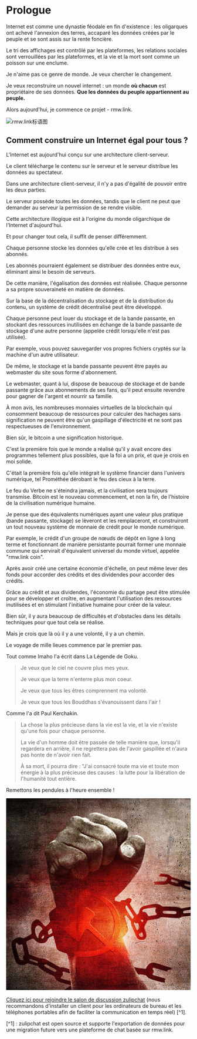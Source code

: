 # Prologue

Internet est comme une dynastie féodale en fin d'existence : les oligarques ont achevé l'annexion des terres, accaparé les données créées par le peuple et se sont assis sur la rente foncière.

Le tri des affichages est contrôlé par les plateformes, les relations sociales sont verrouillées par les plateformes, et la vie et la mort sont comme un poisson sur une enclume.

Je n'aime pas ce genre de monde. Je veux chercher le changement.

Je veux reconstruire un nouvel internet : un monde **où chacun** est propriétaire de ses données. **Que les données du peuple appartiennent au peuple.**

Alors aujourd'hui, je commence ce projet - rmw.link.

![rmw.link标语图](/slogan.svg)

## Comment construire un Internet égal pour tous ?

L'Internet est aujourd'hui conçu sur une architecture client-serveur.

Le client télécharge le contenu sur le serveur et le serveur distribue les données au spectateur.

Dans une architecture client-serveur, il n'y a pas d'égalité de pouvoir entre les deux parties.

Le serveur possède toutes les données, tandis que le client ne peut que demander au serveur la permission de se rendre visible.

Cette architecture illogique est à l'origine du monde oligarchique de l'Internet d'aujourd'hui.

Et pour changer tout cela, il suffit de penser différemment.

Chaque personne stocke les données qu'elle crée et les distribue à ses abonnés.

Les abonnés pourraient également se distribuer des données entre eux, éliminant ainsi le besoin de serveurs.

De cette manière, l'égalisation des données est réalisée. Chaque personne a sa propre souveraineté en matière de données.

Sur la base de la décentralisation du stockage et de la distribution du contenu, un système de crédit décentralisé peut être développé.

Chaque personne peut louer du stockage et de la bande passante, en stockant des ressources inutilisées en échange de la bande passante de stockage d'une autre personne (appelée crédit lorsqu'elle n'est pas utilisée).

Par exemple, vous pouvez sauvegarder vos propres fichiers cryptés sur la machine d'un autre utilisateur.

De même, le stockage et la bande passante peuvent être payés au webmaster du site sous forme d'abonnement.

Le webmaster, quant à lui, dispose de beaucoup de stockage et de bande passante grâce aux abonnements de ses fans, qu'il peut ensuite revendre pour gagner de l'argent et nourrir sa famille.

À mon avis, les nombreuses monnaies virtuelles de la blockchain qui consomment beaucoup de ressources pour calculer des hachages sans signification ne peuvent être qu'un gaspillage d'électricité et ne sont pas respectueuses de l'environnement.

Bien sûr, le bitcoin a une signification historique.

C'est la première fois que le monde a réalisé qu'il y avait encore des programmes tellement plus possibles, que la foi a un prix, et que je crois en moi solide.

C'était la première fois qu'elle intégrait le système financier dans l'univers numérique, tel Prométhée dérobant le feu des cieux à la terre.

Le feu du Verbe ne s'éteindra jamais, et la civilisation sera toujours transmise. Bitcoin est le nouveau commencement, et non la fin, de l'histoire de la civilisation numérique humaine.

Je pense que des équivalents numériques ayant une valeur plus pratique (bande passante, stockage) se lèveront et les remplaceront, et construiront un tout nouveau système de monnaie de crédit pour le monde numérique.

Par exemple, le crédit d'un groupe de nœuds de dépôt en ligne à long terme et fonctionnant de manière persistante pourrait former une monnaie commune qui servirait d'équivalent universel du monde virtuel, appelée "rmw.link coin".

Après avoir créé une certaine économie d'échelle, on peut même lever des fonds pour accorder des crédits et des dividendes pour accorder des crédits.

Grâce au crédit et aux dividendes, l'économie du partage peut être stimulée pour se développer et croître, en augmentant l'utilisation des ressources inutilisées et en stimulant l'initiative humaine pour créer de la valeur.

Bien sûr, il y aura beaucoup de difficultés et d'obstacles dans les détails techniques pour que tout cela se réalise.

Mais je crois que là où il y a une volonté, il y a un chemin.

Le voyage de mille lieues commence par le premier pas.

Tout comme Imaho l'a écrit dans La Légende de Goku.

> Je veux que le ciel ne couvre plus mes yeux.
> 
> Je veux que la terre n'enterre plus mon coeur.
> 
> Je veux que tous les êtres comprennent ma volonté.
> 
> Je veux que tous les Bouddhas s'évanouissent dans l'air !

Comme l'a dit Paul Kerchakin.

> La chose la plus précieuse dans la vie est la vie, et la vie n'existe qu'une fois pour chaque personne.
> 
> La vie d'un homme doit être passée de telle manière que, lorsqu'il regardera en arrière, il ne regrettera pas de l'avoir gaspillée et n'aura pas honte de n'avoir rien fait.
> 
> À sa mort, il pourra dire : "J'ai consacré toute ma vie et toute mon énergie à la plus précieuse des causes : la lutte pour la libération de l'humanité tout entière.

Remettons les pendules à l'heure ensemble !

![](https://raw.githubusercontent.com/gcxfd/img/gh-pages/1.jpg)

[Cliquez ici pour rejoindre le salon de discussion zulipchat](https://rmw.zulipchat.com) (nous recommandons d'installer un client pour les ordinateurs de bureau et les téléphones portables afin de faciliter la communication en temps réel) [^1].

[^1] : zulipchat est open source et supporte l'exportation de données pour une migration future vers une plateforme de chat basée sur rmw.link.